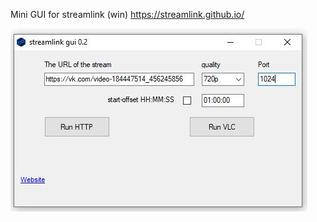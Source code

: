 Mini GUI for   streamlink (win)   https://streamlink.github.io/


![alt text](https://github.com/maxlinus/streamlink_gui_win/blob/main/2.jpg)
